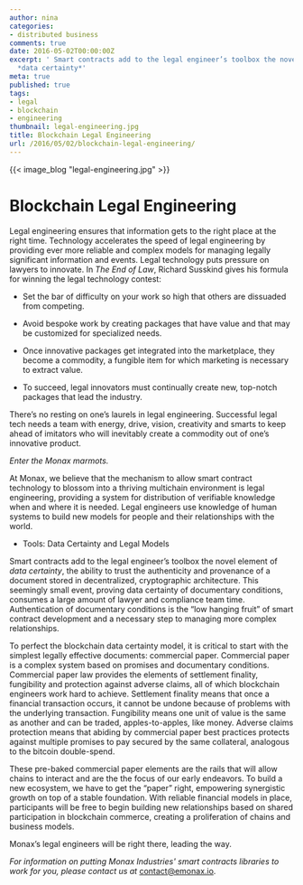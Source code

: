 ```yaml
---
author: nina
categories:
- distributed business
comments: true
date: 2016-05-02T00:00:00Z
excerpt: ' Smart contracts add to the legal engineer’s toolbox the novel element of
  *data certainty*'
meta: true
published: true
tags:
- legal
- blockchain
- engineering
thumbnail: legal-engineering.jpg
title: Blockchain Legal Engineering
url: /2016/05/02/blockchain-legal-engineering/
---
```


{{< image_blog "legal-engineering.jpg" >}}

# Blockchain Legal Engineering

Legal engineering ensures that information gets to the right place at the right time. Technology accelerates the speed of legal engineering by providing ever more reliable and complex models for managing legally significant information and events. Legal technology puts pressure on lawyers to innovate. In *The End of Law*, Richard Susskind gives his formula for winning the legal technology contest:

  * Set the bar of difficulty on your work so high that others are dissuaded from competing.

  * Avoid bespoke work by creating packages that have value and that may be customized for specialized needs.

  * Once innovative packages get integrated into the marketplace, they become a commodity, a fungible item for which marketing is necessary to extract value.

  * To succeed, legal innovators must continually create new, top-notch packages that lead the industry.

There’s no resting on one’s laurels in legal engineering. Successful legal tech  needs a team with energy, drive, vision, creativity and smarts to keep ahead of imitators who will inevitably create a commodity out of one’s innovative product.

  *Enter the Monax marmots.*

At Monax, we believe that the mechanism to allow smart contract technology to blossom into a thriving multichain environment is legal engineering, providing a system for distribution of verifiable knowledge when and where it is needed. Legal engineers use knowledge of human systems to build new models for people and their relationships with the world.

* Tools: Data Certainty and Legal Models

Smart contracts add to the legal engineer’s toolbox the novel element of *data certainty*, the ability to trust the authenticity and provenance of a document stored in decentralized, cryptographic architecture. This seemingly small event, proving data certainty of documentary conditions, consumes a large amount of lawyer and compliance team time. Authentication of documentary conditions is the “low hanging fruit” of smart contract development and a necessary step to managing more complex relationships.

To perfect the blockchain data certainty model, it is critical to start with the simplest legally effective documents: commercial paper. Commercial paper is a complex system based on promises and documentary conditions. Commercial paper law provides the elements of settlement finality, fungibility and protection against adverse claims, all of which blockchain engineers work hard to achieve. Settlement finality means that once a financial transaction occurs, it cannot be undone because of problems with the underlying transaction. Fungibility means one unit of value is the same as another and can be traded, apples-to-apples, like money. Adverse claims protection means that abiding by commercial paper best practices protects against multiple promises to pay secured by the same collateral, analogous to the bitcoin double-spend.

These pre-baked commercial paper elements are the rails that will allow chains to interact and are the the focus of our early endeavors. To build a new ecosystem, we have to get the “paper” right, empowering synergistic growth on top of a stable foundation. With reliable financial models in place, participants will be free to begin building new relationships based on shared participation in blockchain commerce, creating a proliferation of chains and business models.

Monax’s legal engineers will be right there, leading the way.

*For information on putting Monax Industries' smart contracts libraries to work for you, please contact us at* [contact@emonax.io](mailto:contact@monax.io).
